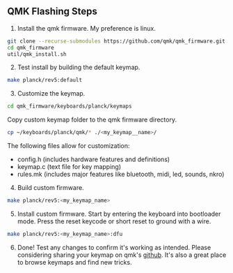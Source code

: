 ## QMK Flashing Steps

1. Install the qmk firmware. My preference is linux.  
```bash
git clone --recurse-submodules https://github.com/qmk/qmk_firmware.git
cd qmk_firmware
util/qmk_install.sh
```

2. Test install by building the default keymap.  
```bash
make planck/rev5:default
```

3. Customize the keymap.
```bash
cd qmk_firmware/keyboards/planck/keymaps
```
Copy custom keymap folder to the qmk firmware directory.  
```bash
cp ~/keyboards/planck/qmk/* ./<my_keymap__name>/
```
The following files allow for customization:
 - config.h (includes hardware features and definitions)
 - keymap.c (text file for key mapping)
 - rules.mk (includes major features like bluetooth, midi, led, sounds, nkro)

4. Build custom firmware.  
```bash
make planck/rev5:<my_keymap_name>
```

5. Install custom firmware. Start by entering the keyboard into bootloader mode. Press the reset keycode or short reset to ground with a wire.
```bash
make planck/rev5:<my_keymap_name>:dfu
```

6. Done! Test any changes to confirm it's working as intended. Please considering sharing your keymap on qmk's [github](https://github.com/qmk/qmk_firmware/tree/master/keyboards/planck/keymaps). 
It's also a great place to browse keymaps and find new tricks.
